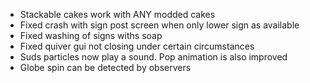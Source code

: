 - Stackable cakes work with ANY modded cakes
- Fixed crash with sign post screen when only lower sign as available
- Fixed washing of signs withs soap
- Fixed quiver gui not closing under certain circumstances
- Suds particles now play a sound. Pop animation is also improved
- Globe spin can be detected by observers
